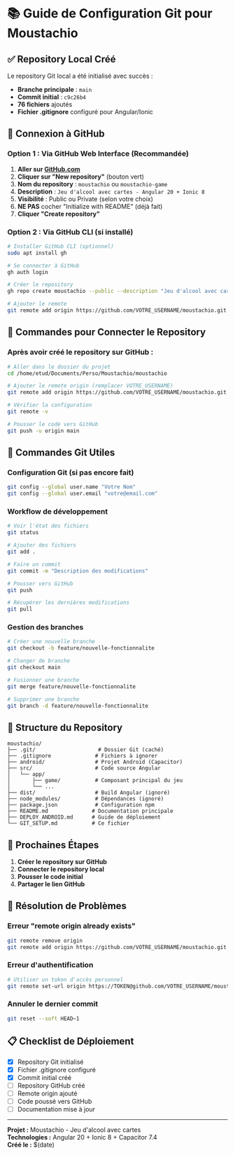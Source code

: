 # 📚 Guide de Configuration Git pour Moustachio

## ✅ Repository Local Créé

Le repository Git local a été initialisé avec succès :
- **Branche principale** : `main`
- **Commit initial** : `c9c26b4`
- **76 fichiers** ajoutés
- **Fichier .gitignore** configuré pour Angular/Ionic

## 🚀 Connexion à GitHub

### Option 1 : Via GitHub Web Interface (Recommandée)

1. **Aller sur [GitHub.com](https://github.com)**
2. **Cliquer sur "New repository"** (bouton vert)
3. **Nom du repository** : `moustachio` ou `moustachio-game`
4. **Description** : `Jeu d'alcool avec cartes - Angular 20 + Ionic 8`
5. **Visibilité** : Public ou Private (selon votre choix)
6. **NE PAS** cocher "Initialize with README" (déjà fait)
7. **Cliquer "Create repository"**

### Option 2 : Via GitHub CLI (si installé)

```bash
# Installer GitHub CLI (optionnel)
sudo apt install gh

# Se connecter à GitHub
gh auth login

# Créer le repository
gh repo create moustachio --public --description "Jeu d'alcool avec cartes - Angular 20 + Ionic 8"

# Ajouter le remote
git remote add origin https://github.com/VOTRE_USERNAME/moustachio.git
```

## 🔗 Commandes pour Connecter le Repository

### Après avoir créé le repository sur GitHub :

```bash
# Aller dans le dossier du projet
cd /home/etud/Documents/Perso/Moustachio/moustachio

# Ajouter le remote origin (remplacer VOTRE_USERNAME)
git remote add origin https://github.com/VOTRE_USERNAME/moustachio.git

# Vérifier la configuration
git remote -v

# Pousser le code vers GitHub
git push -u origin main
```

## 📝 Commandes Git Utiles

### Configuration Git (si pas encore fait)
```bash
git config --global user.name "Votre Nom"
git config --global user.email "votre@email.com"
```

### Workflow de développement
```bash
# Voir l'état des fichiers
git status

# Ajouter des fichiers
git add .

# Faire un commit
git commit -m "Description des modifications"

# Pousser vers GitHub
git push

# Récupérer les dernières modifications
git pull
```

### Gestion des branches
```bash
# Créer une nouvelle branche
git checkout -b feature/nouvelle-fonctionnalite

# Changer de branche
git checkout main

# Fusionner une branche
git merge feature/nouvelle-fonctionnalite

# Supprimer une branche
git branch -d feature/nouvelle-fonctionnalite
```

## 📁 Structure du Repository

```
moustachio/
├── .git/                    # Dossier Git (caché)
├── .gitignore              # Fichiers à ignorer
├── android/                # Projet Android (Capacitor)
├── src/                    # Code source Angular
│   └── app/
│       ├── game/           # Composant principal du jeu
│       └── ...
├── dist/                   # Build Angular (ignoré)
├── node_modules/           # Dépendances (ignoré)
├── package.json            # Configuration npm
├── README.md              # Documentation principale
├── DEPLOY_ANDROID.md      # Guide de déploiement
└── GIT_SETUP.md           # Ce fichier
```

## 🎯 Prochaines Étapes

1. **Créer le repository sur GitHub**
2. **Connecter le repository local**
3. **Pousser le code initial**
4. **Partager le lien GitHub**

## 🔧 Résolution de Problèmes

### Erreur "remote origin already exists"
```bash
git remote remove origin
git remote add origin https://github.com/VOTRE_USERNAME/moustachio.git
```

### Erreur d'authentification
```bash
# Utiliser un token d'accès personnel
git remote set-url origin https://TOKEN@github.com/VOTRE_USERNAME/moustachio.git
```

### Annuler le dernier commit
```bash
git reset --soft HEAD~1
```

## 📋 Checklist de Déploiement

- [x] Repository Git initialisé
- [x] Fichier .gitignore configuré
- [x] Commit initial créé
- [ ] Repository GitHub créé
- [ ] Remote origin ajouté
- [ ] Code poussé vers GitHub
- [ ] Documentation mise à jour

---
**Projet :** Moustachio - Jeu d'alcool avec cartes  
**Technologies :** Angular 20 + Ionic 8 + Capacitor 7.4  
**Créé le :** $(date)
